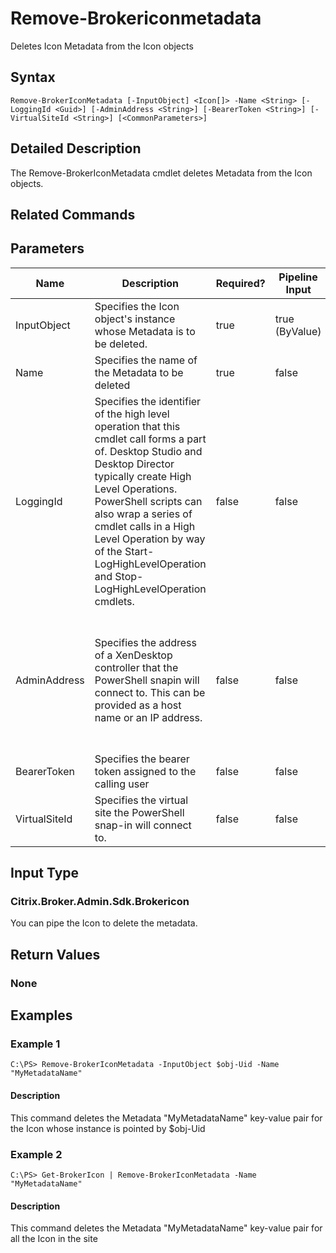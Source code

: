 ﻿
# Remove-Brokericonmetadata
Deletes Icon Metadata from the Icon objects
## Syntax
```
Remove-BrokerIconMetadata [-InputObject] <Icon[]> -Name <String> [-LoggingId <Guid>] [-AdminAddress <String>] [-BearerToken <String>] [-VirtualSiteId <String>] [<CommonParameters>]
```
## Detailed Description
The Remove-BrokerIconMetadata cmdlet deletes Metadata from the Icon objects.


## Related Commands

## Parameters
| Name   | Description | Required? | Pipeline Input | Default Value |
| --- | --- | --- | --- | --- |
| InputObject | Specifies the Icon object's instance whose Metadata is to be deleted. | true | true (ByValue) |  |
| Name | Specifies the name of the Metadata to be deleted | true | false |  |
| LoggingId | Specifies the identifier of the high level operation that this cmdlet call forms a part of. Desktop Studio and Desktop Director typically create High Level Operations. PowerShell scripts can also wrap a series of cmdlet calls in a High Level Operation by way of the Start-LogHighLevelOperation and Stop-LogHighLevelOperation cmdlets. | false | false |  |
| AdminAddress | Specifies the address of a XenDesktop controller that the PowerShell snapin will connect to. This can be provided as a host name or an IP address. | false | false | Localhost. Once a value is provided by any cmdlet, this value will become the default. |
| BearerToken | Specifies the bearer token assigned to the calling user | false | false |  |
| VirtualSiteId | Specifies the virtual site the PowerShell snap-in will connect to. | false | false |  |

## Input Type

### Citrix.Broker.Admin.Sdk.Brokericon
You can pipe the Icon to delete the metadata.
## Return Values

### None

## Examples

### Example 1
```
C:\PS> Remove-BrokerIconMetadata -InputObject $obj-Uid -Name "MyMetadataName"
```
#### Description
This command deletes the Metadata "MyMetadataName" key-value pair for the Icon whose instance is pointed by \$obj-Uid
### Example 2
```
C:\PS> Get-BrokerIcon | Remove-BrokerIconMetadata -Name "MyMetadataName"
```
#### Description
This command deletes the Metadata "MyMetadataName" key-value pair for all the Icon in the site
